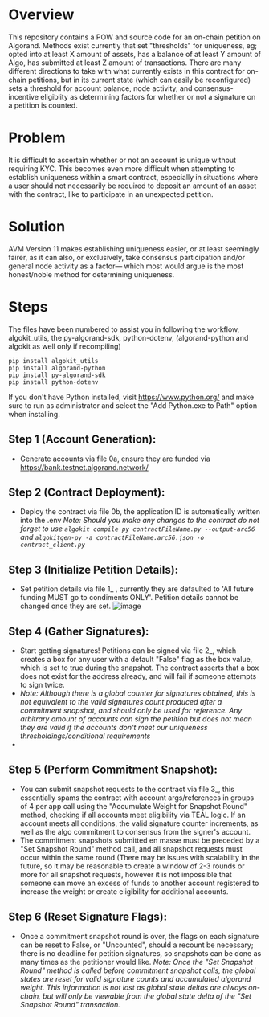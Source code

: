 # Overview

This repository contains a POW and source code for an on-chain petition on Algorand. Methods exist currently that set "thresholds" for uniqueness, eg; opted into at least X amount of assets, has a balance of at least Y amount of Algo, has submitted at least Z amount of transactions.
There are many different directions to take with what currently exists in this contract for on-chain petitions, but in its current state (which can easily be reconfigured) sets a threshold for account balance, node activity, and consensus-incentive eligiblity as determining factors for whether or not a signature on a petition is counted.

# Problem
It is difficult to ascertain whether or not an account is unique without requiring KYC.
This becomes even more difficult when attempting to establish uniqueness within a smart contract, especially in situations where a user should not necessarily be required to deposit an amount of an asset with the contract, like to participate in an unexpected petition.

# Solution 
AVM Version 11 makes establishing uniqueness easier, or at least seemingly fairer, as it can also, or exclusively, take consensus participation and/or general node activity as a factor— which most would argue is the most honest/noble method for determining uniqueness.

# Steps
The files have been numbered to assist you in following the workflow, algokit_utils, the py-algorand-sdk, python-dotenv, (algorand-python and algokit as well only if recompiling)
```
pip install algokit_utils
pip install algorand-python
pip install py-algorand-sdk
pip install python-dotenv
```

If you don't have Python installed, visit https://www.python.org/ and make sure to run as administrator and select the "Add Python.exe to Path" option when installing.

## Step 1 (Account Generation):
- Generate accounts via file 0a, ensure they are funded via https://bank.testnet.algorand.network/

## Step 2 (Contract Deployment):
- Deploy the contract via file 0b, the application ID is automatically written into the .env
  *Note: Should you make any changes to the contract do not forget to use `algokit compile py contractFileName.py --output-arc56` and `algokitgen-py -a contractFileName.arc56.json -o contract_client.py`*
  
## Step 3 (Initialize Petition Details):
- Set petition details via file 1_ , currently they are defaulted to 'All future funding MUST go to condiments ONLY'. Petition details cannot be changed once they are set.
![image](https://github.com/user-attachments/assets/9648adc8-54f3-40ad-9617-5cc8bb6e9bd5)

## Step 4 (Gather Signatures):
- Start getting signatures! Petitions can be signed via file 2_, which creates a box for any user with a default "False" flag as the box value, which is set to true during the snapshot. The contract asserts that a box does not exist for the address already, and will fail if someone attempts to sign twice.
- *Note: Although there is a global counter for signatures obtained, this is not equivalent to the valid signatures count produced after a commitment snapshot, and should only be used for reference. Any arbitrary amount of accounts can sign the petition but does not mean they are valid if the accounts don't meet our uniqueness thresholdings/conditional requirements*
- 
## Step 5 (Perform Commitment Snapshot):
- You can submit snapshot requests to the contract via file 3_, this essentially spams the contract with account args/references in groups of 4 per app call using the "Accumulate Weight for Snapshot Round" method, checking if all accounts meet eligibility via TEAL logic. If an account meets all conditions, the valid signature counter increments, as well as the algo commitment to consensus from the signer's account.
- The commitment snapshots submitted en masse must be preceded by a "Set Snapshot Round" method call, and all snapshot requests must occur within the same round (There may be issues with scalability in the future, so it may be reasonable to create a window of 2-3 rounds or more for all snapshot requests, however it is not impossible that someone can move an excess of funds to another account registered to increase the weight or create eligibility for additional accounts.

## Step 6 (Reset Signature Flags):
- Once a commitment snapshot round is over, the flags on each signature can be reset to False, or "Uncounted", should a recount be necessary; there is no deadline for petition signatures, so snapshots can be done as many times as the petitioner would like.
  *Note: Once the "Set Snapshot Round" method is called before commitment snapshot calls, the global states are reset for valid signature counts and accumulated algorand weight. This information is not lost as global state deltas are always on-chain, but will only be viewable from the global state delta of the "Set Snapshot Round" transaction.*
  
